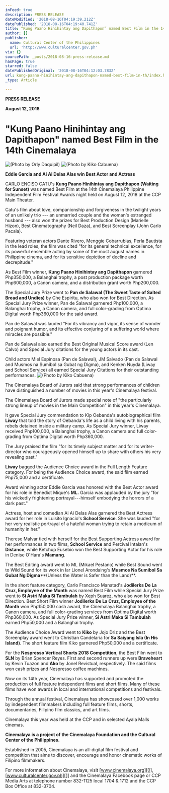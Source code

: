 ```yaml
---
inFeed: true
description: PRESS RELEASE
dateModified: '2018-08-16T04:19:39.212Z'
datePublished: '2018-08-16T04:19:40.741Z'
title: “Kung Paano Hinihintay ang Dapithapon” named Best Film in the 14th Cinemalaya
author: []
publisher:
  name: Cultural Center of the Philippines
  url: 'http://www.culturalcenter.gov.ph'
via: {}
sourcePath: _posts/2018-08-16-press-release.md
hasPage: true
starred: false
datePublishedOriginal: '2018-08-16T04:12:03.783Z'
url: kung-paano-hinihintay-ang-dapithapon-named-best-film-in-th/index.html
_type: Article

---
```

**PRESS RELEASE**

**August 12, 2018**

# **"Kung Paano Hinihintay ang Dapithapon" named Best Film in the 14th Cinemalaya**
![(Photo by Orly Daquipil)](https://the-grid-user-content.s3-us-west-2.amazonaws.com/91298a7b-c961-4fd2-a5ea-1f78f494cb67.jpg)
![(Photo by Kiko Cabuena) ](https://the-grid-user-content.s3-us-west-2.amazonaws.com/6a6c06be-667d-4a48-9457-6197af37d095.jpg)

**Eddie Garcia and Ai Ai Delas Alas win Best Actor and Actress**

CARLO ENCISO CATU's **Kung Paano Hinihintay ang Dapithapon (Waiting for Sunset)** was named Best Film at the 14th Cinemalaya Philippine Independent Film Festival Awards night held on August 12, 2018 at the CCP Main Theater.

Catu's film about love, companionship and forgiveness in the twilight years of an unlikely trio --- an unmarried couple and the woman's estranged husband --- also won the prizes for Best Production Design (Marielle Hizon), Best Cinematography (Neil Daza), and Best Screenplay (John Carlo Pacala).

Featuring veteran actors Dante Rivero, Menggie Cobarrubias, Perla Bautista in the lead roles, the film was cited "for its general technical excellence, for its powerful ensemble acting by some of the most august names in Philippine cinema, and for its sensitive depiction of decline and decrepitude."

As Best Film winner, **Kung Paano Hinihintay ang Dapithapon** garnered Php350,000, a Balanghai trophy, a post production package worth Php600,000, a Canon camera, and a distribution grant worth Php200,000\.

The Special Jury Prize went to **Pan de Salawal (The Sweet Taste of Salted Bread and Undies)** by Che Espiritu, who also won for Best Direction. As Special Jury Prize winner, Pan de Salawal garnered Php100,000, a Balanghai trophy, a Canon camera, and full color-grading from Optima Digital worth Php360,000 for the said award.

Pan de Salawal was lauded "For its vibrancy and vigor, its sense of wonder and poignant humor, and its effective conjuring of a suffering world where miracles are possible."

Pan de Salawal also earned the Best Original Musical Score award (Len Calvo) and Special Jury citations for the young actors in its cast.

Child actors Miel Espinosa (Pan de Salawal), JM Salvado (Pan de Salawal and Musmos na Sumibol sa Gubat ng Digma), and Kenken Nuyda (Liway and School Service) all earned Special Jury Citations for their outstanding performances.
![(Photo by Kiko Cabuena)](https://the-grid-user-content.s3-us-west-2.amazonaws.com/0a2dd17e-60c9-4984-b432-9b970395419e.jpg)

The Cinemalaya Board of Jurors said that strong performances of children have distinguished a number of movies in this year's Cinemalaya festival.

The Cinemalaya Board of Jurors made special note of "the particularly strong lineup of movies in the Main Competition" in this year's Cinemalaya.

It gave Special Jury commendation to Kip Oebanda's autobiographical film **Liway** that told the story of Oebanda's life as a child living with his parents, rebels detained inside a military camp. As Special Jury winner, Liway received Php100,000, a Balanghai trophy, a Canon camera and full color-grading from Optima Digital worth Php360,000\.

The Jury praised the film "for its timely subject matter and for its writer-director who courageously opened himself up to share with others his very revealing past."

**Liway** bagged the Audience Choice award in the Full Length Feature category. For being the Audience Choice award, the said film earned Php75,000 and a certificate.

Award winning actor Eddie Garcia was honored with the Best Actor award for his role in Benedict Mique's **ML.** Garcia was applauded by the jury "for his wickedly frightening portrayal---himself embodying the horrors of a dark past."

Actress, host and comedian Ai Ai Delas Alas garnered the Best Actress award for her role in Luisito Ignacio's **School Service**. She was lauded "for her very realistic portrayal of a hateful woman trying to retain a modicum of humanity in her."

Therese Malvar tied with herself for the Best Supporting Actress award for her performances in two films, **School Service** and Percival Intalan's **Distance**, while Ketchup Eusebio won the Best Supporting Actor for his role in Denise O'Hara's **Mamang**.

The Best Editing award went to ML (Mikael Pestano) while Best Sound went to Wild Sound for its work in Iar Lionel Arondaing's **Musmos Na Sumibol Sa Gubat Ng Digma****(Unless the Water is Safer than the Land)**.

In the short feature category, Carlo Francisco Manatad's **Jodilerks De La Cruz, Employee of the Month** was named Best Film while Special Jury Prize went to **Si Astri Maka Si Tambulah** by Xeph Suarez, who also won for Best Direction. Best Short Film winner **Jodilerks De La Cruz, Employee of the Month** won Php150,000 cash award, the Cinemalaya Balanghai trophy, a Canon camera, and full color-grading services from Optima Digital worth Php360,000\. As Special Jury Prize winner, **Si Astri Maka Si Tambulah** earned Php50,000 and a Balanghai trophy.

The Audience Choice Award went to **Kiko** by Jojo Driz and the Best Screenplay award went to Christian Candelaria for **Sa Saiyang Isla (In His Island)**. The short feature film Kiko garnered Php50,000 and a certificate.

For the **Nespresso Vertical Shorts 2018 Competition**, the Best Film went to **SLN** by Brian Spencer Reyes. First and second runners up were **Braveheart** by Kevin Tuazon and **Ako** by Jonel Revistual, respectively. The said films won cash prizes and Nespresso coffee machines.

Now on its 14th year, Cinemalaya has supported and promoted the production of full feature independent films and short films. Many of these films have won awards in local and international competitions and festivals.

Through the annual festival, Cinemalaya has showcased over 1,000 works by independent filmmakers including full feature films, shorts, documentaries, Filipino film classics, and art films.

Cinemalaya this year was held at the CCP and in selected Ayala Malls cinemas.

**Cinemalaya is a project of the Cinemalaya Foundation and the Cultural Center of the Philippines.**

Established in 2005, Cinemalaya is an all-digital film festival and competition that aims to discover, encourage and honor cinematic works of Filipino filmmakers.

For more information about Cinemalaya, visit [www.cinemalaya.org][0], [www.culturalcenter.gov.ph][1] and the Cinemalaya Facebook page or CCP Media Arts at telephone number 832-1125 local 1704 & 1712 and the CCP Box Office at 832-3704\.

[0]: http://www.cinemalaya.org/
[1]: http://www.culturalcenter.gov.ph/